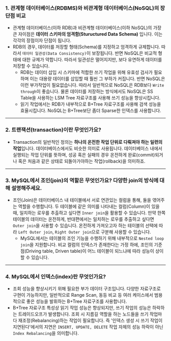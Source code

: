 ### 1. 관계형 데이터베이스(RDBMS)와 비관계형 데이터베이스(NoSQL)의 장단점 비교

- 관계형 데이터베이스(이하 RDB)과 비관계형 데이터베이스(이하 NoSQL)의 가장 큰 자이점은 **데이터 스키마의 엄격함(Stuructured Data Schema)** 입니다. 이는 각각의 장점이자 단점이 됩니다.
- RDB의 경우, 데이터를 저장할 형태(Schema)를 지정하고 엄격하게 규제합니다. 따라서 `데이터 일관성(Data Consistency)`이 보장됩니다. 반면 NoSQL은 비교적 형태에 대한 규제가 약합니다. 따라서 일관성은 떨어지지만, 보다 유연하게 데이터를 저장할 수 있습니다.
  - RDB는 데이터 삽입 시 스키마에 적합한 쓰기 작업을 위해 유효성 검사가 필요하며 이는 대용량 데이터를 삽입할 때 훨씬 그 부하가 커집니다. 반면 NoSQL은 이런 부가작업이 필요없습니다. 따라서 일반적으로 NoSQL은 RDB보다 `Write through`이 좋습니다. 물론 데이터를 저장하는 방식에서도 NoSQL은 SS Table을 사용하는 LSM Tree 자료구조를 사용해 쓰기 성능을 향상시킵니다.
  - 읽기 작업에서는 RDB가 내부적으로 B+Tree 자료구조를 사용해 검색 성능을 효율시킵니다. NoSQL는 B+Tree보단 좀더 Sparse한 인덱스를 사용합니다.

---

### 2. 트랜잭션(transaction)이란 무엇인가요?

- Transaction의 일반적인 정의는 **하나의 온전한 작업 단위로 다뤄져야 하는 일련의 작업**입니다. 데이터베이스에서도 비슷한 의미로 사용됩니다. 데이터베이스 내에서 실행되는 작업 단위를 뜻하며, 성공 혹은 실패의 경우 온전하게 완료(commit)되거나 혹은 처음과 같은 상태로 되돌아가야하는 작업(rollback)을 의미하죠.

---

### 3. MySQL에서 조인(join)의 역할은 무엇인가요? 다양한 join의 방식에 대해 설명해주세요.

- 조인(Join)은 데이터베이스 내 테이블에서 서로 연관있는 컬럼을 통해, 둘을 엮어주는 역할을 수행합니다. 두 테이블에 같은 의미를 나타내는 컬럼(Column)이 있을 때, 일치하는 로우를 추출하고 싶다면 `Inner join`을 활용할 수 있습니다. 만약 한쪽 테이블의 데이터는 온전하게, 반대편에서는 일치하는 로우를 추출하고 싶다면 `Outer join`을 사용할 수 있습니다. 온전하게 가져오고자 하는 테이블의 선택에 따라 `Left Outer join`, `Right Outer join`으로 구분해 사용할 수 있습니다.
  - MySQL에서는 테이블의 조인 기능을 수행하기 위해 내부적으로 `Nested loop join`을 지원합니다. 비교 컬럼의 인덱스가 존재한다는 가정 하에, 조인의 기준점(Driving table, Driven table)이 어느 테이블이 되느냐에 따라 성능이 상이할 수 있습니다.

---

### 4. MySQL에서 인덱스(index)란 무엇인가요?

- 조회 성능을 향상시키기 위해 필요한 부가 데이터 구조입니다. 다양한 자료구조로 구현이 가능하지만, 일반적으로 Range Scan, 동등 비교 등 여러 케이스에서 범용적으로 좋은 성능을 발휘하는 B+Tree 자료구조를 사용합니다.
- B+Tree 자료구조 특성상 읽기 작업 성능은 향상되지만, 쓰기 작업의 성능은 하락하는 트레이드오프가 발생합니다. 조회 시 지름길 역할을 하는 노드들을 쓰기 작업마다 재조정(Rebalancing)하는 작업이 필요합니다. 즉 '인덱스 생성 시 쓰기 작업이 지연된다'에서의 지연은 `INSERT, UPDATE, DELETE` 작업 자체의 성능 하락이 아닌 `Index Rebalancing`을 의미합니다.
